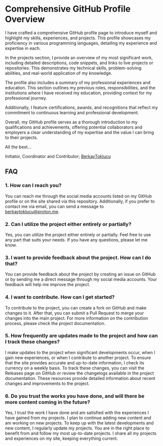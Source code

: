 
# Comprehensive GitHub Profile Overview 

I have crafted a comprehensive GitHub profile page to introduce myself and highlight my skills, experiences, and projects. This profile showcases my proficiency in various programming languages, detailing my experience and expertise in each.

In the projects section, I provide an overview of my most significant work, including detailed descriptions, code snippets, and links to live projects or repositories. This demonstrates my technical skills, problem-solving abilities, and real-world application of my knowledge.

The profile also includes a summary of my professional experiences and education. This section outlines my previous roles, responsibilities, and the institutions where I have received my education, providing context for my professional journey.

Additionally, I feature certifications, awards, and recognitions that reflect my commitment to continuous learning and professional development.

Overall, my GitHub profile serves as a thorough introduction to my qualifications and achievements, offering potential collaborators and employers a clear understanding of my expertise and the value I can bring to their projects.

All the best...

Initiator, Coordinator and Contributor; [BerkayToklucu](https://www.github.com/BerkayToklucu)


## FAQ

### 1. How can I reach you?
You can reach me through the social media accounts listed on my GitHub profile or on the site shared via this repository. Additionally, if you prefer to contact me via email, you can send a message to berkaytoklucu@proton.me.

### 2. Can I utilize the project either entirely or partially?
Yes, you can utilize the project either entirely or partially. Feel free to use any part that suits your needs. If you have any questions, please let me know.

### 3. I want to provide feedback about the project. How can I do that?
You can provide feedback about the project by creating an issue on GitHub or by sending me a direct message through my social media accounts. Your feedback will help me improve the project.

### 4. I want to contribute. How can I get started?
To contribute to the project, you can create a fork on GitHub and make changes to it. After that, you can submit a Pull Request to merge your changes into the main project. For more information on the contribution process, please check the project documentation.

### 5. How frequently are updates made to the project and how can I track these changes?
I make updates to the project when significant developments occur, when I gain new experiences, or when I contribute to another project. To ensure that the site provides accurate and up-to-date information, I check its currency on a weekly basis. To track these changes, you can visit the Releases page on GitHub or review the changelogs available in the project documentation. These resources provide detailed information about recent changes and improvements to the project.

### 6. Do you trust the works you have done, and will there be more content coming in the future?
Yes, I trust the work I have done and am satisfied with the experiences I have gained from my projects. I plan to continue adding new content and am working on new projects. To keep up with the latest developments and new content, I regularly update my projects. You are in the right place to benefit from and follow my most up-to-date projects. I share all my projects and experiences on my site, keeping everything current.


